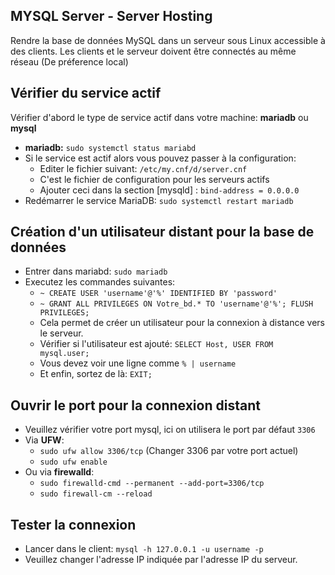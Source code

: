 ## MYSQL Server - Server Hosting

Rendre la base de données MySQL dans un serveur sous Linux accessible à des clients.
Les clients et le serveur doivent être connectés au même réseau (De préference local)

## Vérifier du service actif

Vérifier d'abord le type de service actif dans votre machine: **mariadb** ou **mysql** 
- **mariadb:** `sudo systemctl status mariabd`
- Si le service est actif alors vous pouvez passer à la configuration:
  - Editer le fichier suivant: `/etc/my.cnf/d/server.cnf`
  - C'est le fichier de configuration pour les serveurs actifs
  - Ajouter ceci dans la section [mysqld] : `bind-address = 0.0.0.0`
- Redémarrer le service MariaDB: `sudo systemctl restart mariadb`

## Création d'un utilisateur distant pour la base de données

- Entrer dans mariabd: `sudo mariadb`
- Executez les commandes suivantes:
  - `~ CREATE USER 'username'@'%' IDENTIFIED BY 'password'`
  - `~ GRANT ALL PRIVILEGES ON Votre_bd.* TO 'username'@'%'; FLUSH PRIVILEGES;`
  - Cela permet de créer un utilisateur pour la connexion à distance vers le serveur.
  - Vérifier si l'utilisateur est ajouté: `SELECT Host, USER FROM mysql.user;`
  - Vous devez voir une ligne comme `% | username`
  - Et enfin, sortez de là: `EXIT;`

## Ouvrir le port pour la connexion distant

- Veuillez vérifier votre port mysql, ici on utilisera le port par défaut `3306`
- Via **UFW**:
  - `sudo ufw allow 3306/tcp` (Changer 3306 par votre port actuel)
  - `sudo ufw enable`
- Ou via **firewalld**:
  - `sudo firewalld-cmd --permanent --add-port=3306/tcp`
  - `sudo firewall-cm --reload`

## Tester la connexion

- Lancer dans le client: `mysql -h 127.0.0.1 -u username -p`
- Veuillez changer l'adresse IP indiquée par l'adresse IP du serveur.
